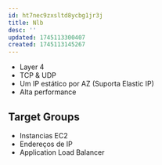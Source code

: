 ```yaml
---
id: ht7nec9zxsltd8ycbg1jr3j
title: Nlb
desc: ''
updated: 1745113300407
created: 1745113145267
---
```


- Layer 4
- TCP & UDP
- Um IP estático por AZ (Suporta Elastic IP)
- Alta performance

## Target Groups

- Instancias EC2
- Endereços de IP
- Application Load Balancer
